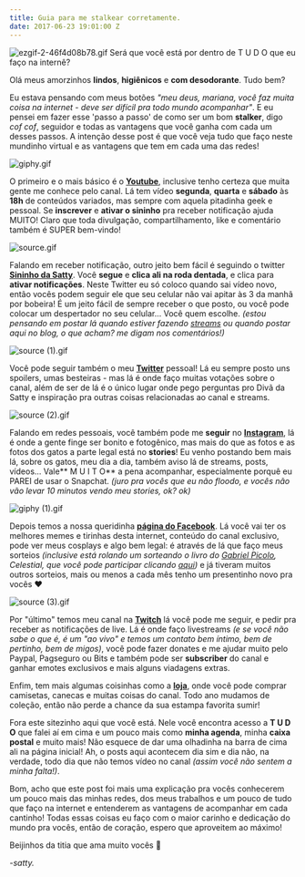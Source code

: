 ```yaml
---
title: Guia para me stalkear corretamente.
date: 2017-06-23 19:01:00 Z
---
```


![ezgif-2-46f4d08b78.gif](/uploads/ezgif-2-46f4d08b78.gif)
Será que você está por dentro de T U D O que eu faço na internê?

Olá meus amorzinhos **lindos**, **higiênicos** e **com desodorante**. Tudo bem?

Eu estava pensando com meus botões *"meu deus, mariana, você faz muita coisa na internet - deve ser difícil pra todo mundo acompanhar"*. E eu pensei em fazer esse 'passo a passo' de como ser um bom **stalker**, digo *cof cof*, seguidor e todas as vantagens que você ganha com cada um desses passos. A intenção desse post é que você veja tudo que faço neste mundinho virtual e as vantagens que tem em cada uma das redes!

![giphy.gif](/uploads/giphy.gif)

O primeiro e o mais básico é o [**Youtube**](http://www.youtube.com/PenseGeek), inclusive tenho certeza que muita gente me conhece pelo canal. Lá tem vídeo **segunda**, **quarta** e **sábado** às **18h** de conteúdos variados, mas sempre com aquela pitadinha geek e pessoal. Se **inscrever** e **ativar o sininho** pra receber notificação ajuda MUITO! Claro que toda divulgação, compartilhamento, like e comentário também é SUPER bem-vindo!

![source.gif](/uploads/source.gif)

Falando em receber notificação, outro jeito bem fácil é seguindo o twitter **[Sininho da Satty](https://twitter.com/SininhoDaSatty)**. Você **segue** e **clica ali na roda dentada**, e clica para **ativar notificações**. Neste Twitter eu só coloco quando sai vídeo novo, então vocês podem seguir ele que seu celular não vai apitar às 3 da manhã por bobeira! É um jeito fácil de sempre receber o que posto, ou você pode colocar um despertador no seu celular... Você quem escolhe. *(estou pensando em postar lá quando estiver fazendo [streams](http://twitch.tv/PenseGeek) ou quando postar aqui no blog, o que acham? me digam nos comentários!)*

![source (1).gif](/uploads/source%20(1).gif)

Você pode seguir também o meu **[Twitter](twitter.com/_satty)** pessoal! Lá eu sempre posto uns spoilers, umas besteiras - mas lá é onde faço muitas votações sobre o canal, além de ser de lá é o único lugar onde pego perguntas pro Divã da Satty e inspiração pra outras coisas relacionadas ao canal e streams.

![source (2).gif](/uploads/source%20(2).gif)

Falando em redes pessoais, você também pode me **seguir** no **[Instagram](instagram.com/_satty)**, lá é onde a gente finge ser bonito e fotogênico, mas mais do que as fotos e as fotos dos gatos a parte legal está no **stories**! Eu venho postando bem mais lá, sobre os gatos, meu dia a dia, também aviso lá de streams, posts, vídeos... Vale** M U I T O** a pena acompanhar, especialmente porquê eu PAREI de usar o Snapchat. *(juro pra vocês que eu não floodo, e vocês não vão levar 10 minutos vendo meu stories, ok? ok)*

![giphy (1).gif](/uploads/giphy%20(1).gif)

Depois temos a nossa queridinha **[página do Facebook](http://facebook.com/CanalPenseGeek)**. Lá você vai ter os melhores memes e tirinhas desta internet, conteúdo do canal exclusivo, pode ver meus cosplays e algo bem legal: é através de lá que faço meus sorteios *(inclusive está rolando um sorteando o livro do [Gabriel Picolo](https://www.facebook.com/GabrielPicoloArt/), Celestial, que você pode participar clicando [aqui](https://www.facebook.com/CanalPenseGeek/photos/a.208647549266371.52055.187952611335865/1070497823081335/?type=3&theater))* e já tiveram muitos outros sorteios, mais ou menos a cada mês tenho um presentinho novo pra vocês ❤

![source (3).gif](/uploads/source%20(3).gif)

Por "último" temos meu canal na **[Twitch](http://twitch.tv/PenseGeek)** lá você pode me seguir, e pedir pra receber as notificações de live. Lá é onde faço livestreams *(e se você não sabe o que é, é um "ao vivo" e temos um contato bem íntimo, bem de pertinho, bem de migos)*, você pode fazer donates e me ajudar muito pelo Paypal, Pagseguro ou Bits e também pode ser **subscriber** do canal e ganhar emotes exclusivos e mais alguns viadagens extras.

Enfim, tem mais algumas coisinhas como a **[loja](http://pensegeek.youshopp.com.br/)**, onde você pode comprar camisetas, canecas e muitas coisas do canal. Todo ano mudamos de coleção, então não perde a chance da sua estampa favorita sumir! 

Fora este sitezinho aqui que você está. Nele você encontra acesso a **T U D O** que falei aí em cima e um pouco mais como **minha agenda**, minha **caixa postal** e muito mais! Não esquece de dar uma olhadinha na barra de cima ali na página inicial! Ah, o posts aqui acontecem dia sim e dia não, na verdade, todo dia que não temos vídeo no canal *(assim você não sentem a minha falta!)*.

Bom, acho que este post foi mais uma explicação pra vocês conhecerem um pouco mais das minhas redes, dos meus trabalhos e um pouco de tudo que faço na internet e entenderem as vantagens de acompanhar em cada cantinho! Todas essas coisas eu faço com o maior carinho e dedicação do mundo pra 
vocês, então de coração, espero que aproveitem ao máximo!

Beijinhos da titia que ama muito vocês 💋

*-satty.*